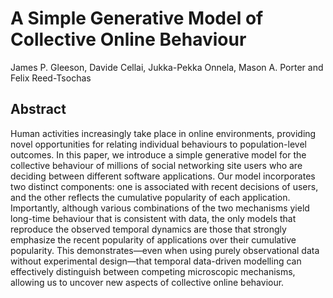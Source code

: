 # A Simple Generative Model of Collective Online Behaviour
James P. Gleeson, Davide Cellai, Jukka-Pekka Onnela, Mason A. Porter and Felix Reed-Tsochas

## Abstract
Human activities increasingly take place in online environments, providing novel opportunities for relating individual behaviours to population-level outcomes. In this paper, we introduce a simple generative model for the collective behaviour of millions of social networking site users who are deciding between different software applications. Our model incorporates two distinct components: one is associated with recent decisions of users, and the other reflects the cumulative popularity of each application. Importantly, although various combinations of the two mechanisms yield long-time behaviour that is consistent with data, the only models that reproduce the observed temporal dynamics are those that strongly emphasize the recent popularity of applications over their cumulative popularity. This demonstrates—even when using purely observational data without experimental design—that temporal data-driven modelling can effectively distinguish between competing microscopic mechanisms, allowing us to uncover new aspects of collective online behaviour.